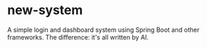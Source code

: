 # new-system
 A simple login and dashboard system using Spring Boot and other frameworks. The difference: it's all written by AI.

